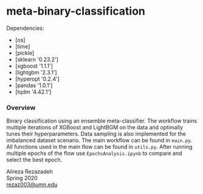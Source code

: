 # meta-binary-classification

Dependencies:
- [os]
- [time]
- [pickle]
- [sklearn '0.23.2']
- [xgboost '1.1.1']
- [lightgbm '2.3.1']
- [hyperopt '0.2.4']
- [pandas '1.0.1'] 
- [tqdm '4.42.1']

### Overview

Binary classification using an ensemble meta-classifier.
The workflow trains multiple iterations of XGBoost and LightBGM on the data and optimally tunes their hyperparameters.
Data sampling is also implemented for the imbalanced dataset scenario.
The main workflow can be found in `main.py`.
All functions used in the main flow can be found in `utils.py`.
After running multiple epochs of the flow use `EpochsAnalysis.ipynb` to compare and select the best epoch.

Alireza Rezazadeh  
Spring 2020  
rezaz003@umn.edu
